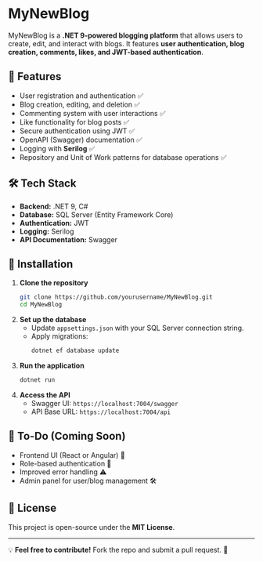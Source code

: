 # MyNewBlog

MyNewBlog is a **.NET 9-powered blogging platform** that allows users to create, edit, and interact with blogs. It features **user authentication, blog creation, comments, likes, and JWT-based authentication**.

## 🚀 Features
- User registration and authentication ✅
- Blog creation, editing, and deletion ✅
- Commenting system with user interactions ✅
- Like functionality for blog posts ✅
- Secure authentication using JWT ✅
- OpenAPI (Swagger) documentation ✅
- Logging with **Serilog** ✅
- Repository and Unit of Work patterns for database operations ✅

## 🛠️ Tech Stack
- **Backend:** .NET 9, C#
- **Database:** SQL Server (Entity Framework Core)
- **Authentication:** JWT
- **Logging:** Serilog
- **API Documentation:** Swagger

## 🔧 Installation
1. **Clone the repository**
   ```sh
   git clone https://github.com/yourusername/MyNewBlog.git
   cd MyNewBlog
   ```
2. **Set up the database**
   - Update `appsettings.json` with your SQL Server connection string.
   - Apply migrations:
     ```sh
     dotnet ef database update
     ```
3. **Run the application**
   ```sh
   dotnet run
   ```
4. **Access the API**
   - Swagger UI: `https://localhost:7004/swagger`
   - API Base URL: `https://localhost:7004/api`

## 📌 To-Do (Coming Soon)
- Frontend UI (React or Angular) 🎨
- Role-based authentication 🔐
- Improved error handling ⚠️
- Admin panel for user/blog management 🛠️

## 📄 License
This project is open-source under the **MIT License**.

---

💡 **Feel free to contribute!** Fork the repo and submit a pull request. 🤝
